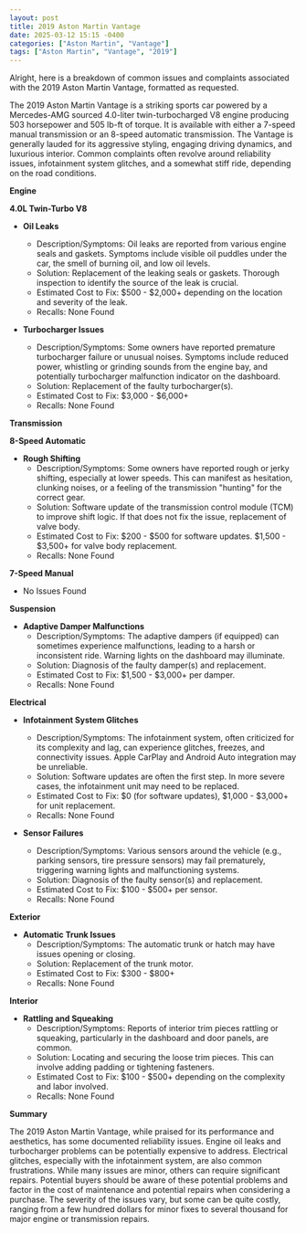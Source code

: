```yaml
---
layout: post
title: 2019 Aston Martin Vantage
date: 2025-03-12 15:15 -0400
categories: ["Aston Martin", "Vantage"]
tags: ["Aston Martin", "Vantage", "2019"]
---
```

Alright, here is a breakdown of common issues and complaints associated with the 2019 Aston Martin Vantage, formatted as requested.

The 2019 Aston Martin Vantage is a striking sports car powered by a Mercedes-AMG sourced 4.0-liter twin-turbocharged V8 engine producing 503 horsepower and 505 lb-ft of torque. It is available with either a 7-speed manual transmission or an 8-speed automatic transmission. The Vantage is generally lauded for its aggressive styling, engaging driving dynamics, and luxurious interior. Common complaints often revolve around reliability issues, infotainment system glitches, and a somewhat stiff ride, depending on the road conditions.

**Engine**

**4.0L Twin-Turbo V8**

*   **Oil Leaks**
    *   Description/Symptoms: Oil leaks are reported from various engine seals and gaskets. Symptoms include visible oil puddles under the car, the smell of burning oil, and low oil levels.
    *   Solution: Replacement of the leaking seals or gaskets. Thorough inspection to identify the source of the leak is crucial.
    *   Estimated Cost to Fix: $500 - $2,000+ depending on the location and severity of the leak.
    *   Recalls: None Found

*   **Turbocharger Issues**
    *   Description/Symptoms: Some owners have reported premature turbocharger failure or unusual noises. Symptoms include reduced power, whistling or grinding sounds from the engine bay, and potentially turbocharger malfunction indicator on the dashboard.
    *   Solution: Replacement of the faulty turbocharger(s).
    *   Estimated Cost to Fix: $3,000 - $6,000+
    *   Recalls: None Found

**Transmission**

**8-Speed Automatic**

*   **Rough Shifting**
    *   Description/Symptoms: Some owners have reported rough or jerky shifting, especially at lower speeds. This can manifest as hesitation, clunking noises, or a feeling of the transmission "hunting" for the correct gear.
    *   Solution: Software update of the transmission control module (TCM) to improve shift logic. If that does not fix the issue, replacement of valve body.
    *   Estimated Cost to Fix: $200 - $500 for software updates. $1,500 - $3,500+ for valve body replacement.
    *   Recalls: None Found

**7-Speed Manual**

*   No Issues Found

**Suspension**

*   **Adaptive Damper Malfunctions**
    *   Description/Symptoms: The adaptive dampers (if equipped) can sometimes experience malfunctions, leading to a harsh or inconsistent ride. Warning lights on the dashboard may illuminate.
    *   Solution: Diagnosis of the faulty damper(s) and replacement.
    *   Estimated Cost to Fix: $1,500 - $3,000+ per damper.
    *   Recalls: None Found

**Electrical**

*   **Infotainment System Glitches**
    *   Description/Symptoms: The infotainment system, often criticized for its complexity and lag, can experience glitches, freezes, and connectivity issues. Apple CarPlay and Android Auto integration may be unreliable.
    *   Solution: Software updates are often the first step. In more severe cases, the infotainment unit may need to be replaced.
    *   Estimated Cost to Fix: $0 (for software updates), $1,000 - $3,000+ for unit replacement.
    *   Recalls: None Found

*   **Sensor Failures**
    *   Description/Symptoms: Various sensors around the vehicle (e.g., parking sensors, tire pressure sensors) may fail prematurely, triggering warning lights and malfunctioning systems.
    *   Solution: Diagnosis of the faulty sensor(s) and replacement.
    *   Estimated Cost to Fix: $100 - $500+ per sensor.
    *   Recalls: None Found

**Exterior**

*   **Automatic Trunk Issues**
    *   Description/Symptoms: The automatic trunk or hatch may have issues opening or closing.
    *   Solution: Replacement of the trunk motor.
    *   Estimated Cost to Fix: $300 - $800+
    *   Recalls: None Found

**Interior**

*   **Rattling and Squeaking**
    *   Description/Symptoms: Reports of interior trim pieces rattling or squeaking, particularly in the dashboard and door panels, are common.
    *   Solution: Locating and securing the loose trim pieces. This can involve adding padding or tightening fasteners.
    *   Estimated Cost to Fix: $100 - $500+ depending on the complexity and labor involved.
    *   Recalls: None Found

**Summary**

The 2019 Aston Martin Vantage, while praised for its performance and aesthetics, has some documented reliability issues. Engine oil leaks and turbocharger problems can be potentially expensive to address. Electrical glitches, especially with the infotainment system, are also common frustrations. While many issues are minor, others can require significant repairs. Potential buyers should be aware of these potential problems and factor in the cost of maintenance and potential repairs when considering a purchase. The severity of the issues vary, but some can be quite costly, ranging from a few hundred dollars for minor fixes to several thousand for major engine or transmission repairs.

